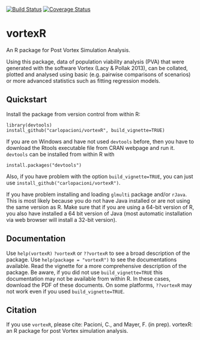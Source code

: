 [![Build Status](https://travis-ci.org/florianm/vortexR.svg?branch=master)](https://travis-ci.org/florianm/vortexR)
[![Coverage Status](https://coveralls.io/repos/florianm/vortexR/badge.svg?branch=master&service=github)](https://coveralls.io/github/florianm/vortexR?branch=master)

# vortexR
An R package for Post Vortex Simulation Analysis.  

Using this package, data of population viability analysis (PVA) that were generated with the software Vortex (Lacy & Pollak 2013), can be collated, plotted and analysed using basic (e.g. pairwise comparisons of scenarios) or more advanced statistics such as fitting regression models.

## Quickstart
Install the package from version control from within R:
```
library(devtools)
install_github("carlopacioni/vortexR", build_vignette=TRUE)
```
If you are on Windows and have not used `devtools` before, then you have to download the Rtools executable file from CRAN webpage and run it. `devtools` can be installed from within R with 
```
install.packages("devtools")
```
Also, if you have problem with the option ```build_vignette=TRUE```, you can just use ```install_github("carlopacioni/vortexR")```.

If you have problem installing and loading ```glmulti``` package and/or ```rJava```. This is most likely because you do not have Java installed or are not using the same version as R. Make sure that if you are using a 64-bit version of R, you also have installed a 64 bit version of Java (most automatic installation via web browser will install a 32-bit version). 

## Documentation
Use `help(vortexR)` `?vortexR` or `??vortexR` to see a broad description of the package.
Use `help(package = "vortexR")` to see the documentations available. Read the vignette for a more comprehensive description of the package. Be aware, if you did not use ```build_vignette=TRUE``` this documentation may not be available from within R. In these cases, download the PDF of these documents. On some platforms, `??vortexR` may not work even if you used ```build_vignette=TRUE```.

## Citation
If you use `vortexR`, please cite:
Pacioni, C., and Mayer, F. (in prep). vortexR: an R package for post Vortex simulation analysis.
